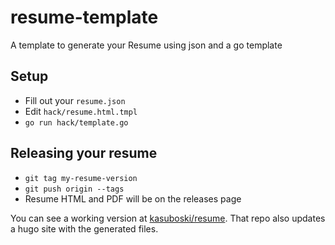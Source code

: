 # resume-template
A template to generate your Resume using json and a go template

## Setup
* Fill out your `resume.json`
* Edit `hack/resume.html.tmpl`
* `go run hack/template.go`

## Releasing your resume
* `git tag my-resume-version`
* `git push origin --tags`
* Resume HTML and PDF will be on the releases page

You can see a working version at [kasuboski/resume](https://github.com/kasuboski/resume). That repo also updates a hugo site with the generated files.